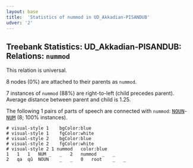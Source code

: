 ```yaml
---
layout: base
title:  'Statistics of nummod in UD_Akkadian-PISANDUB'
udver: '2'
---
```


## Treebank Statistics: UD_Akkadian-PISANDUB: Relations: `nummod`

This relation is universal.

8 nodes (0%) are attached to their parents as `nummod`.

7 instances of `nummod` (88%) are right-to-left (child precedes parent).
Average distance between parent and child is 1.25.

The following 1 pairs of parts of speech are connected with `nummod`: <tt><a href="akk_pisandub-pos-NOUN.html">NOUN</a></tt>-<tt><a href="akk_pisandub-pos-NUM.html">NUM</a></tt> (8; 100% instances).


~~~ conllu
# visual-style 1	bgColor:blue
# visual-style 1	fgColor:white
# visual-style 2	bgColor:blue
# visual-style 2	fgColor:white
# visual-style 2 1 nummod	color:blue
1	1	1	NUM	_	_	2	nummod	_	_
2	qa	qû	NOUN	_	_	0	root	_	_

~~~


